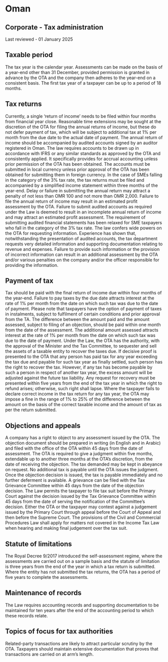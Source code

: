 # Oman
## Corporate - Tax administration
Last reviewed - 01 January 2025
## Taxable period
The tax year is the calendar year. Assessments can be made on the basis of a year-end other than 31 December, provided permission is granted in advance by the OTA and the company then adheres to the year-end on a consistent basis. The first tax year of a taxpayer can be up to a period of 18 months.
## Tax returns
Currently, a single ‘return of income’ needs to be filed within four months from financial year close. Reasonable time extensions may be sought at the discretion of the OTA for filing the annual returns of income, but these do not defer payment of tax, which will be subject to additional tax at 1% per month from the due date to the actual date of payment.
The annual return of income should be accompanied by audited accounts signed by an auditor registered in Oman. The law requires accounts to be drawn up in accordance with IFRS or any similar standards as approved by the OTA and consistently applied. It specifically provides for accrual accounting unless prior permission of the OTA has been obtained. The accounts must be submitted in local currency unless prior approval of the OTA has been obtained for submitting them in foreign currency.
In the case of SMEs falling in the category of the 3% tax rate, the tax returns must be filed and accompanied by a simplified income statement within three months of the year-end.
Delay or failure in submitting the annual return may attract a penalty of not less than OMR 100 and not more than OMR 2,000.
Failure to file the annual return of income may result in an estimated profit assessment by the OTA.
Failure to submit audited accounts as required under the Law is deemed to result in an incomplete annual return of income and may attract an estimated profit assessment. The requirement of submitting audited financial statements has been relaxed for SME taxpayers who fall in the category of the 3% tax rate.
The law confers wide powers on the OTA for requesting information. Experience has shown that, notwithstanding the presentation of audited accounts, the tax department requests very detailed information and supporting documentation relating to revenue and expenses. Failure to provide such information or the provision of incorrect information can result in an additional assessment by the OTA and/or various penalties on the company and/or the officer responsible for providing the information.
## Payment of tax
Tax should be paid with the final return of income due within four months of the year-end. Failure to pay taxes by the due date attracts interest at the rate of 1% per month from the date on which such tax was due to the date of payment.
Please note that taxpayers have the option of payment of taxes in instalments, subject to fulfilment of certain conditions and prior approval from the TA. 
The difference between the amount paid and the amount assessed, subject to filing of an objection, should be paid within one month from the date of the assessment. The additional amount assessed attracts interest at the rate of 1% per month from the date on which such tax was due to the date of payment.
Under the Law, the OTA has the authority, with the approval of the Minister and the Tax Committee, to sequester and sell the assets of a taxable entity to recover the taxes due.
If decisive proof is presented to the OTA that any person has paid tax for any year exceeding the tax due and payable for such tax year as finally settled, such person has the right to recover the tax. However, if any tax has become payable by such a person in respect of another tax year, the excess amount will be adjusted against the future tax liability. Any request for recovery must be presented within five years from the end of the tax year in which the right to refund arises; otherwise, such right shall lapse.
Where the taxpayer fails to declare correct income in the tax return for any tax year, the OTA may impose a fine in the range of 1% to 25% of the difference between the amount on the basis of the correct taxable income and the amount of tax as per the return submitted.
## Objections and appeals
A company has a right to object to any assessment issued by the OTA. The objection document should be prepared in writing (in English and in Arabic) and filed with the office of the OTA within 45 days from the date of assessment. The OTA is required to give a judgment within five months, extendable up to another three months at the OTA’s discretion, from the date of receiving the objection. The tax demanded may be kept in abeyance on request. No additional tax is payable until the OTA issues the judgment.
Once the objection decision is issued, the tax is payable immediately and no further deferment is available. A grievance can be filed with the Tax Grievance Committee within 45 days from the date of the objection decision.
The Law permits the taxpayer to file tax suit before the Primary Court against the decision issued by the Tax Grievance Committee within 45 days from the date of serving the notification of the Committee’s decision. Either the OTA or the taxpayer may contest against a judgement issued by the Primary Court through appeal before the Court of Appeal and then before the Supreme Court. The provisions of the Civil and Commercial Procedures Law shall apply for matters not covered in the Income Tax Law when hearing and making final judgement over the tax suit.
## Statute of limitations
The Royal Decree 9/2017 introduced the self-assessment regime, where the assessments are carried out on a sample basis and the statute of limitation is three years from the end of the year in which a tax return is submitted. Where the entity has not submitted the tax returns, the OTA has a period of five years to complete the assessments.
## Maintenance of records
The Law requires accounting records and supporting documentation to be maintained for ten years after the end of the accounting period to which these records relate.
## Topics of focus for tax authorities
Related-party transactions are likely to attract particular scrutiny by the OTA. Taxpayers should maintain extensive documentation that proves that transactions are carried on at arm’s length.

